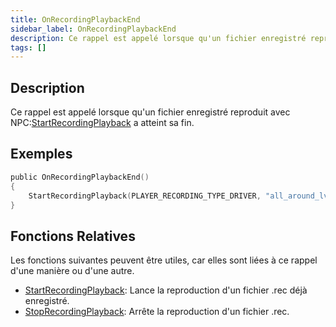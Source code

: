 ```yaml
---
title: OnRecordingPlaybackEnd
sidebar_label: OnRecordingPlaybackEnd
description: Ce rappel est appelé lorsque qu'un fichier enregistré reproduit avec StartRecordingPlayback a atteint sa fin.
tags: []
---
```


## Description

Ce rappel est appelé lorsque qu'un fichier enregistré reproduit avec NPC:[StartRecordingPlayback](../functions/StartRecordingPlayback) a atteint sa fin.

## Exemples

```c
public OnRecordingPlaybackEnd()
{
    StartRecordingPlayback(PLAYER_RECORDING_TYPE_DRIVER, "all_around_lv_bus"); // Cela relancera le fichier enregistré une fois qu'il aura fini de se reproduire.
}
```

## Fonctions Relatives

Les fonctions suivantes peuvent être utiles, car elles sont liées à ce rappel d'une manière ou d'une autre.

- [StartRecordingPlayback](../functions/StartRecordingPlayback): Lance la reproduction d'un fichier .rec déjà enregistré.
- [StopRecordingPlayback](../functions/StopRecordingPlayback): Arrête la reproduction d'un fichier .rec.
